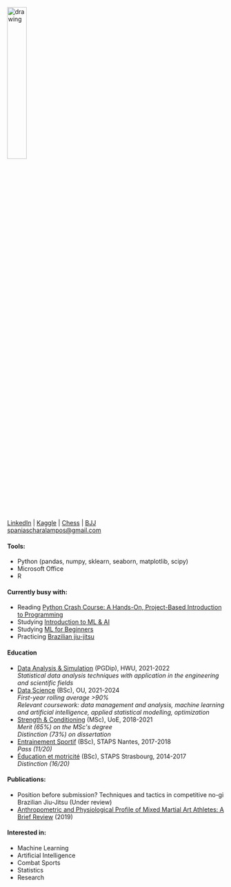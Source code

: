 <img src="https://avatars.githubusercontent.com/u/78966278?v=4" alt="drawing" width="30%"/>  

[LinkedIn](https://www.linkedin.com/in/charalamposspanias/) | [Kaggle](https://www.kaggle.com/cspanias) | [Chess](https://www.chess.com/member/spaniasch) | [BJJ](https://smoothcomp.com/en/profile/101916)  
spaniascharalampos@gmail.com  

#### Tools: 
- Python (pandas, numpy, sklearn, seaborn, matplotlib, scipy)
- Microsoft Office
- R

#### Currently busy with:
- Reading [Python Crash Course: A Hands-On, Project-Based Introduction to Programming](https://nostarch.com/pythoncrashcourse2e)
- Studying [Introduction to ML & AI](https://www.futurelearn.com/courses/introduction-to-machine-learning)
- Studying [ML for Beginners](https://instituteofcoding.org/courses/course/northumbria-university-machine-learning-for-beginners/)
- Practicing [Brazilian jiu-jitsu](http://www.rick-young.co.uk/)

#### Education
- [Data Analysis & Simulation](https://www.hw.ac.uk/) (PGDip), HWU, 2021-2022    
*Statistical data analysis techniques with application in the engineering and scientific fields*
- [Data Science](https://www.open.ac.uk/courses/statistics/degrees/bsc-data-science-r38) (BSc), OU, 2021-2024  
*First-year rolling average >90%*  
*Relevant coursework: data management and analysis, machine learning and artificial intelligence, applied statistical modelling, optimization* 
- [Strength & Conditioning](https://www.ed.ac.uk/education/graduate-school/taught-degrees/strength-conditioning) (MSc), UoE, 2018-2021  
*Merit (65%) on the MSc's degree*  
*Distinction (73%) on dissertation*
- [Entrainement Sportif](https://staps.univ-nantes.fr/fr/formation-initiale/licence-staps-entrainement-sportif) (BSc), STAPS Nantes, 2017-2018  
*Pass (11/20)* 
- [Éducation et motricité](https://f3s.unistra.fr/formations/licence-staps/education-et-motricite/) (BSc), STAPS Strasbourg, 2014-2017  
*Distinction (16/20)*

#### Publications:
- Position before submission? Techniques and tactics in competitive no-gi Brazilian Jiu-Jitsu (Under review)
- [Anthropometric and Physiological Profile of Mixed Martial Art Athletes: A Brief Review](https://www.mdpi.com/2075-4663/7/6/146) (2019)  

#### Interested in: 
- Machine Learning
- Artificial Intelligence
- Combat Sports
- Statistics
- Research
